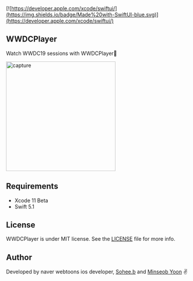 [![https://developer.apple.com/xcode/swiftui/](https://img.shields.io/badge/Made%20with-SwiftUI-blue.svg)](https://developer.apple.com/xcode/swiftui/)  

## WWDCPlayer
Watch WWDC19 sessions with WWDCPlayer🤖

<img src="https://user-images.githubusercontent.com/35065894/59075834-bbcf0e80-890d-11e9-89af-4efcec1e2b0c.png" alt="capture" width="300"/>


## Requirements
- Xcode 11 Beta
- Swift 5.1

## License
WWDCPlayer is under MIT license. See the [LICENSE](https://github.com/YOONMS/WWDCPlayer/blob/master/LICENSE) file for more info.

## Author

Developed by naver webtoons ios developer, [Sohee.b](https://github.com/sohee-b) and [Minseob Yoon](https://github.com/yoonms) ✌️
